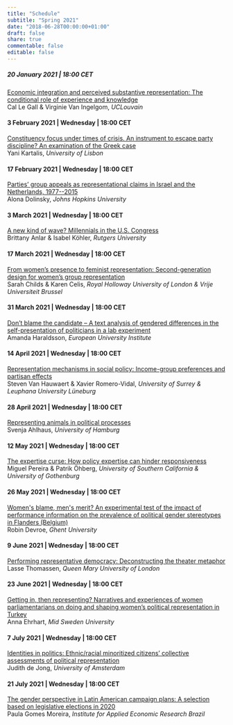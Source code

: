 ```yaml
---
title: "Schedule"
subtitle: "Spring 2021"
date: "2018-06-28T00:00:00+01:00"
draft: false
share: true
commentable: false
editable: false
---
```


##### 20 January 2021 | 18:00 CET
[Economic integration and perceived substantive representation: The conditional role of experience and knowledge](https://www.representations.online/seminars/2021-spring-01-le-gall/)         
Cal Le Gall & Virginie Van Ingelgom, *UCLouvain*

#### 3 February 2021 | Wednesday | 18:00 CET
[Constituency focus under times of crisis. An instrument to escape party discipline? An examination of the Greek case](https://www.representations.online/seminars/2021-spring-02-kartalis/)         
Yani Kartalis, *University of Lisbon*

#### 17 February 2021 | Wednesday | 18:00 CET
[Parties’ group appeals as representational claims in Israel and the Netherlands, 1977--2015](https://www.representations.online/seminars/2021-spring-03-dolinsky/)      
Alona Dolinsky, *Johns Hopkins University*

#### 3 March 2021 | Wednesday | 18:00 CET
[A new kind of wave? Millennials in the U.S. Congress](https://www.representations.online/seminars/2021-spring-04-anlar/)     
Brittany Anlar & Isabel Köhler, *Rutgers University*

#### 17 March 2021 | Wednesday | 18:00 CET
[From women’s presence to feminist representation: Second-generation design for women’s group representation](https://www.representations.online/seminars/2021-spring-05-childs/)     
Sarah Childs & Karen Celis, *Royal Holloway University of London & Vrije Universiteit Brussel*

#### 31 March 2021 | Wednesday | 18:00 CET
[Don’t blame the candidate – A text analysis of gendered differences in the self-presentation of politicians in a lab experiment](https://www.representations.online/seminars/2021-spring-06-haraldsson/)     
Amanda Haraldsson, *European University Institute*

#### 14 April 2021 | Wednesday | 18:00 CET
[Representation mechanisms in social policy: Income-group preferences and partisan effects](https://www.representations.online/seminars/2021-spring-07-van-hauwaert/)     
Steven Van Hauwaert & Xavier Romero-Vidal, *University of Surrey & Leuphana University Lüneburg*

#### 28 April 2021 | Wednesday | 18:00 CET
[Representing animals in political processes](https://www.representations.online/seminars/2021-spring-08-ahlhaus/)     
Svenja Ahlhaus, *University of Hamburg*

#### 12 May 2021 | Wednesday | 18:00 CET
[The expertise curse: How policy expertise can hinder responsiveness](https://www.representations.online/seminars/2021-spring-09-pereira/)     
Miguel Pereira & Patrik Öhberg, *University of Southern California & University of Gothenburg*

#### 26 May 2021 | Wednesday | 18:00 CET
[Women's blame, men's merit? An experimental test of the impact of performance information on the prevalence of political gender stereotypes in Flanders (Belgium)](https://www.representations.online/seminars/2021-spring-10-devroe/)    
Robin Devroe, *Ghent University*

#### 9 June 2021 | Wednesday | 18:00 CET
[Performing representative democracy: Deconstructing the theater metaphor](https://www.representations.online/seminars/2021-spring-11-thomassen/)      
Lasse Thomassen, *Queen Mary University of London*

#### 23 June 2021 | Wednesday | 18:00 CET
[Getting in, then representing? Narratives and experiences of women parliamentarians on doing and shaping women’s political representation in Turkey](https://www.representations.online/seminars/2021-spring-12-ehrhart/)     
Anna Ehrhart, *Mid Sweden University*

#### 7 July 2021 | Wednesday | 18:00 CET
[Identities in politics: Ethnic/racial minoritized citizens’ collective assessments of political representation](https://www.representations.online/seminars/2021-spring-13-de-jong/) 	    
Judith de Jong, *University of Amsterdam*

#### 21 July 2021 | Wednesday | 18:00 CET
[The gender perspective in Latin American campaign plans: A selection based on legislative elections in 2020](https://www.representations.online/seminars/2021-spring-14-moreira/)     
Paula Gomes Moreira, *Institute for Applied Economic Research Brazil*
